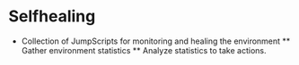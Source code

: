 # Selfhealing

* Collection of JumpScripts for monitoring and healing the environment
** Gather environment statistics
** Analyze statistics to take actions.
